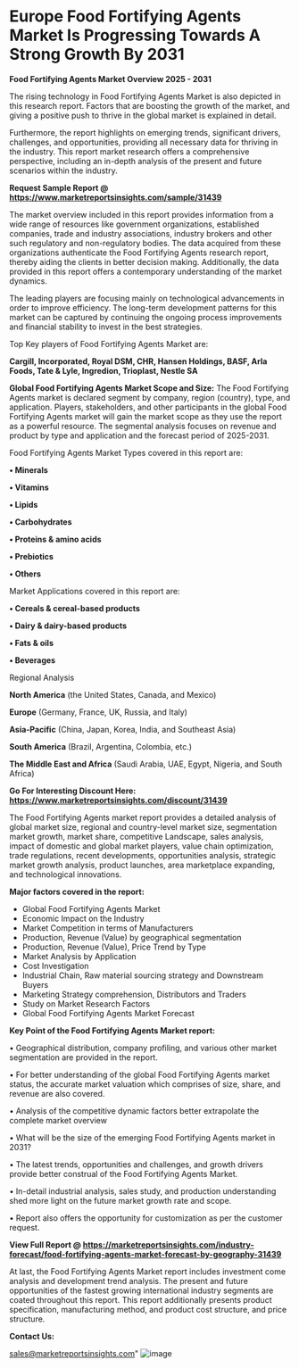   # Europe Food Fortifying Agents Market Is Progressing Towards A Strong Growth By 2031

<Strong> Food Fortifying Agents Market Overview 2025 - 2031</strong>

The rising technology in Food Fortifying Agents Market is also depicted in this research report. Factors that are boosting the growth of the market, and giving a positive push to thrive in the global market is explained in detail.

Furthermore, the report highlights on emerging trends, significant drivers, challenges, and opportunities, providing all necessary data for thriving in the industry. This report market research offers a comprehensive perspective, including an in-depth analysis of the present and future scenarios within the industry.

<strong>Request Sample Report @ <a href=https://www.marketreportsinsights.com/sample/31439>https://www.marketreportsinsights.com/sample/31439</a></strong>

The market overview included in this report provides information from a wide range of resources like government organizations, established companies, trade and industry associations, industry brokers and other such regulatory and non-regulatory bodies. The data acquired from these organizations authenticate the Food Fortifying Agents research report, thereby aiding the clients in better decision making. Additionally, the data provided in this report offers a contemporary understanding of the market dynamics.

The leading players are focusing mainly on technological advancements in order to improve efficiency. The long-term development patterns for this market can be captured by continuing the ongoing process improvements and financial stability to invest in the best strategies.

Top Key players of Food Fortifying Agents Market are:

<strong>Cargill, Incorporated, Royal DSM, CHR, Hansen Holdings, BASF, Arla Foods, Tate & Lyle, Ingredion, Trioplast, Nestle SA</strong>

<strong><b>Global Food Fortifying Agents Market Scope and Size:</b></strong>
The Food Fortifying Agents market is declared segment by company, region (country), type, and application. Players, stakeholders, and other participants in the global Food Fortifying Agents market will gain the market scope as they use the report as a powerful resource. The segmental analysis focuses on revenue and product by type and application and the forecast period of 2025-2031.

Food Fortifying Agents Market Types covered in this report are:

<strong>• Minerals

• Vitamins

• Lipids

• Carbohydrates

• Proteins & amino acids

• Prebiotics

• Others</strong>

Market Applications covered in this report are:

<strong>• Cereals & cereal-based products

• Dairy & dairy-based products

• Fats & oils

• Beverages</strong> 

Regional Analysis

<strong>North America</strong> (the United States, Canada, and Mexico)

<strong>Europe</strong> (Germany, France, UK, Russia, and Italy)

<strong>Asia-Pacific</strong> (China, Japan, Korea, India, and Southeast Asia)

<strong>South America</strong> (Brazil, Argentina, Colombia, etc.)

<strong>The Middle East and Africa</strong> (Saudi Arabia, UAE, Egypt, Nigeria, and South Africa)

<strong>Go For Interesting Discount Here: <a href=https://www.marketreportsinsights.com/discount/31439>https://www.marketreportsinsights.com/discount/31439</a></strong>

The Food Fortifying Agents market report provides a detailed analysis of global market size, regional and country-level market size, segmentation market growth, market share, competitive Landscape, sales analysis, impact of domestic and global market players, value chain optimization, trade regulations, recent developments, opportunities analysis, strategic market growth analysis, product launches, area marketplace expanding, and technological innovations.

<strong><b>Major factors covered in the report:</b></strong>
<ul>
  <li>Global Food Fortifying Agents Market </li>
  <li>Economic Impact on the Industry</li>
  <li>Market Competition in terms of Manufacturers</li>
  <li>Production, Revenue (Value) by geographical segmentation</li>
  <li>Production, Revenue (Value), Price Trend by Type</li>
  <li>Market Analysis by Application</li>
  <li>Cost Investigation</li>
  <li>Industrial Chain, Raw material sourcing strategy and Downstream Buyers</li>
  <li>Marketing Strategy comprehension, Distributors and Traders</li>
  <li>Study on Market Research Factors</li>
  <li>Global Food Fortifying Agents Market Forecast</li>
</ul>

<strong><b>Key Point of the Food Fortifying Agents Market report:</b></strong>

• Geographical distribution, company profiling, and various other market segmentation are provided in the report.

• For better understanding of the global Food Fortifying Agents market status, the accurate market valuation which comprises of size, share, and revenue are also covered.

• Analysis of the competitive dynamic factors better extrapolate the complete market overview

• What will be the size of the emerging Food Fortifying Agents market in 2031?

• The latest trends, opportunities and challenges, and growth drivers provide better construal of the Food Fortifying Agents Market.

• In-detail industrial analysis, sales study, and production understanding shed more light on the future market growth rate and scope.

• Report also offers the opportunity for customization as per the customer request.

<strong><b>View Full Report @ <a href=https://marketreportsinsights.com/industry-forecast/food-fortifying-agents-market-forecast-by-geography-31439>https://marketreportsinsights.com/industry-forecast/food-fortifying-agents-market-forecast-by-geography-31439</a></b></strong>


At last, the Food Fortifying Agents Market report includes investment come analysis and development trend analysis. The present and future opportunities of the fastest growing international industry segments are coated throughout this report. This report additionally presents product specification, manufacturing method, and product cost structure, and price structure.

<strong>Contact Us:</strong>

sales@marketreportsinsights.com"
![image](https://github.com/user-attachments/assets/2350bfbc-7fa5-4bde-b93c-3092ff8149d4)
